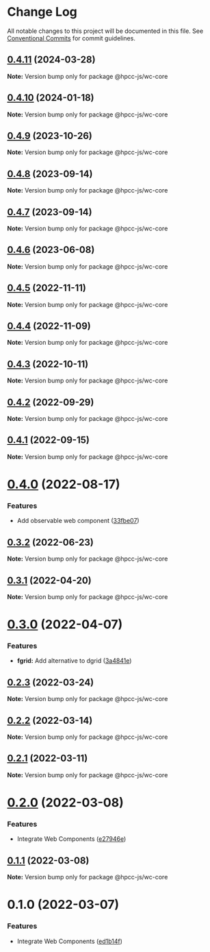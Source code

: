 # Change Log

All notable changes to this project will be documented in this file.
See [Conventional Commits](https://conventionalcommits.org) for commit guidelines.

## [0.4.11](https://github.com/hpcc-systems/Visualization/compare/@hpcc-js/wc-core@0.4.10...@hpcc-js/wc-core@0.4.11) (2024-03-28)

**Note:** Version bump only for package @hpcc-js/wc-core





## [0.4.10](https://github.com/hpcc-systems/Visualization/compare/@hpcc-js/wc-core@0.4.9...@hpcc-js/wc-core@0.4.10) (2024-01-18)

**Note:** Version bump only for package @hpcc-js/wc-core






## [0.4.9](https://github.com/hpcc-systems/Visualization/compare/@hpcc-js/wc-core@0.4.8...@hpcc-js/wc-core@0.4.9) (2023-10-26)

**Note:** Version bump only for package @hpcc-js/wc-core





## [0.4.8](https://github.com/hpcc-systems/Visualization/compare/@hpcc-js/wc-core@0.4.7...@hpcc-js/wc-core@0.4.8) (2023-09-14)

**Note:** Version bump only for package @hpcc-js/wc-core





## [0.4.7](https://github.com/hpcc-systems/Visualization/compare/@hpcc-js/wc-core@0.4.6...@hpcc-js/wc-core@0.4.7) (2023-09-14)

**Note:** Version bump only for package @hpcc-js/wc-core





## [0.4.6](https://github.com/hpcc-systems/Visualization/compare/@hpcc-js/wc-core@0.4.5...@hpcc-js/wc-core@0.4.6) (2023-06-08)

**Note:** Version bump only for package @hpcc-js/wc-core





## [0.4.5](https://github.com/hpcc-systems/Visualization/compare/@hpcc-js/wc-core@0.4.4...@hpcc-js/wc-core@0.4.5) (2022-11-11)

**Note:** Version bump only for package @hpcc-js/wc-core






## [0.4.4](https://github.com/hpcc-systems/Visualization/compare/@hpcc-js/wc-core@0.4.3...@hpcc-js/wc-core@0.4.4) (2022-11-09)

**Note:** Version bump only for package @hpcc-js/wc-core






## [0.4.3](https://github.com/hpcc-systems/Visualization/compare/@hpcc-js/wc-core@0.4.2...@hpcc-js/wc-core@0.4.3) (2022-10-11)

**Note:** Version bump only for package @hpcc-js/wc-core





## [0.4.2](https://github.com/hpcc-systems/Visualization/compare/@hpcc-js/wc-core@0.4.1...@hpcc-js/wc-core@0.4.2) (2022-09-29)

**Note:** Version bump only for package @hpcc-js/wc-core





## [0.4.1](https://github.com/hpcc-systems/Visualization/compare/@hpcc-js/wc-core@0.4.0...@hpcc-js/wc-core@0.4.1) (2022-09-15)

**Note:** Version bump only for package @hpcc-js/wc-core





# [0.4.0](https://github.com/hpcc-systems/Visualization/compare/@hpcc-js/wc-core@0.3.2...@hpcc-js/wc-core@0.4.0) (2022-08-17)


### Features

*  Add observable web component ([33fbe07](https://github.com/hpcc-systems/Visualization/commit/33fbe07eb8a5deeabd98467b1bce1fcda0d2dbab))





## [0.3.2](https://github.com/hpcc-systems/Visualization/compare/@hpcc-js/wc-core@0.3.1...@hpcc-js/wc-core@0.3.2) (2022-06-23)

**Note:** Version bump only for package @hpcc-js/wc-core





## [0.3.1](https://github.com/hpcc-systems/Visualization/compare/@hpcc-js/wc-core@0.3.0...@hpcc-js/wc-core@0.3.1) (2022-04-20)

**Note:** Version bump only for package @hpcc-js/wc-core





# [0.3.0](https://github.com/hpcc-systems/Visualization/compare/@hpcc-js/wc-core@0.2.3...@hpcc-js/wc-core@0.3.0) (2022-04-07)


### Features

* **fgrid:**  Add alternative to dgrid ([3a4841e](https://github.com/hpcc-systems/Visualization/commit/3a4841e7c6f898e0ff8bf0bfa55480c6ee5760d2))





## [0.2.3](https://github.com/hpcc-systems/Visualization/compare/@hpcc-js/wc-core@0.2.2...@hpcc-js/wc-core@0.2.3) (2022-03-24)

**Note:** Version bump only for package @hpcc-js/wc-core





## [0.2.2](https://github.com/hpcc-systems/Visualization/compare/@hpcc-js/wc-core@0.2.1...@hpcc-js/wc-core@0.2.2) (2022-03-14)

**Note:** Version bump only for package @hpcc-js/wc-core





## [0.2.1](https://github.com/hpcc-systems/Visualization/compare/@hpcc-js/wc-core@0.2.0...@hpcc-js/wc-core@0.2.1) (2022-03-11)

**Note:** Version bump only for package @hpcc-js/wc-core





# [0.2.0](https://github.com/hpcc-systems/Visualization/compare/@hpcc-js/wc-core@0.1.1...@hpcc-js/wc-core@0.2.0) (2022-03-08)


### Features

* Integrate Web Components ([e27946e](https://github.com/hpcc-systems/Visualization/commit/e27946e437a164e0e07a80a415f8513226a693be))





## [0.1.1](https://github.com/hpcc-systems/hpcc-js/compare/@hpcc-js/wc-core@0.1.0...@hpcc-js/wc-core@0.1.1) (2022-03-08)

**Note:** Version bump only for package @hpcc-js/wc-core





# 0.1.0 (2022-03-07)


### Features

* Integrate Web Components ([ed1b14f](https://github.com/hpcc-systems/hpcc-js/commit/ed1b14f1cc8a82a4fbde1cf6767a0195bc16933b))
